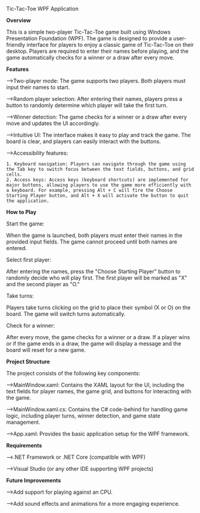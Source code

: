 Tic-Tac-Toe WPF Application

**Overview**

This is a simple two-player Tic-Tac-Toe game built using Windows Presentation Foundation (WPF). The game is designed to provide a user-friendly interface for players to enjoy a classic game of Tic-Tac-Toe on their desktop. Players are required to enter their names before playing, and the game automatically checks for a winner or a draw after every move.

**Features**

-->Two-player mode: The game supports two players. Both players must input their names to start.

-->Random player selection: After entering their names, players press a button to randomly determine which player will take the first turn.

-->Winner detection: The game checks for a winner or a draw after every move and updates the UI accordingly.

-->Intuitive UI: The interface makes it easy to play and track the game. The board is clear, and players can easily interact with the buttons.

-->Accessibility features:

    1. Keyboard navigation: Players can navigate through the game using the Tab key to switch focus between the text fields, buttons, and grid cells.
    2. Access keys: Access keys (keyboard shortcuts) are implemented for major buttons, allowing players to use the game more efficiently with a keyboard. For example, pressing Alt + C will fire the Choose               Starting Player button, and Alt + X will activate the button to quit the application.

**How to Play**

Start the game:

When the game is launched, both players must enter their names in the provided input fields. The game cannot proceed until both names are entered.

Select first player:

After entering the names, press the "Choose Starting Player" button to randomly decide who will play first. The first player will be marked as "X" and the second player as "O."

Take turns:

Players take turns clicking on the grid to place their symbol (X or O) on the board. The game will switch turns automatically.

Check for a winner:

After every move, the game checks for a winner or a draw. If a player wins or if the game ends in a draw, the game will display a message and the board will reset for a new game.

**Project Structure**

The project consists of the following key components:

-->MainWindow.xaml: Contains the XAML layout for the UI, including the text fields for player names, the game grid, and buttons for interacting with the game.

-->MainWindow.xaml.cs: Contains the C# code-behind for handling game logic, including player turns, winner detection, and game state management.

-->App.xaml: Provides the basic application setup for the WPF framework.

**Requirements**

-->.NET Framework or .NET Core (compatible with WPF)

-->Visual Studio (or any other IDE supporting WPF projects)

**Future Improvements**

-->Add support for playing against an CPU.

-->Add sound effects and animations for a more engaging experience.
